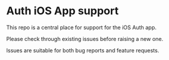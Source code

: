 # Auth iOS App support
This repo is a central place for support for the iOS Auth app.

Please check through existing issues before raising a new one.

Issues are suitable for both bug reports and feature requests.
